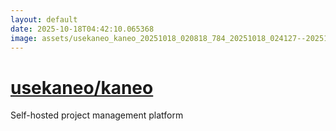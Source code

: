 ```yaml
---
layout: default
date: 2025-10-18T04:42:10.065368
image: assets/usekaneo_kaneo_20251018_020818_784_20251018_024127--20251018T044128543--cropped.png
---
```


# [usekaneo/kaneo](https://github.com/usekaneo/kaneo/)

Self-hosted project management platform
